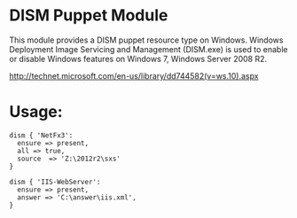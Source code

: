 # DISM Puppet Module

This module provides a DISM puppet resource type on Windows. Windows Deployment Image Servicing and Management (DISM.exe) is used to enable or disable Windows features on Windows 7, Windows Server 2008 R2.

http://technet.microsoft.com/en-us/library/dd744582(v=ws.10).aspx

# Usage:

    dism { 'NetFx3':
      ensure => present,
      all => true,
      source  => 'Z:\2012r2\sxs'
    }

    dism { 'IIS-WebServer':
      ensure => present,
      answer => 'C:\answer\iis.xml',
    }
